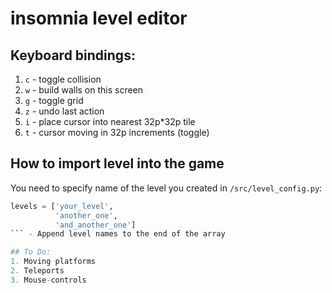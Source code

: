 # insomnia level editor

## Keyboard bindings:
1. `c` - toggle collision
2. `w` - build walls on this screen
3. `g` - toggle grid
4. `z` - undo last action
5. `i` - place cursor into nearest 32p*32p tile
6. `t` - cursor moving in 32p increments (toggle)



## How to import level into the game
You need to specify name of the level you created in `/src/level_config.py`:

```python
levels = ['your_level',
          'another_one',
          'and_another_one']
``` - Append level names to the end of the array

## To Do:
1. Moving platforms
2. Teleports
3. Mouse-controls
